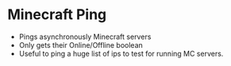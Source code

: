 # Minecraft Ping

- Pings asynchronously Minecraft servers
- Only gets their Online/Offline boolean
- Useful to ping a huge list of ips to test for running MC servers.